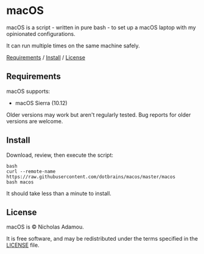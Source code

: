 macOS
======

macOS is a script - written in pure bash - to set up a macOS laptop with my opinionated configurations.

It can run multiple times on the same machine safely.

[Requirements](https://github.com/dotbrains/macos#requirements) / [Install](https://github.com/dotbrains/macos#install) / [License](https://github.com/dotbrains/macos#license)

Requirements
------------

macOS supports:

* macOS Sierra (10.12)

Older versions may work but aren't regularly tested. Bug reports for older
versions are welcome.

Install
-------

Download, review, then execute the script:

```
bash
curl --remote-name https://raw.githubusercontent.com/dotbrains/macos/master/macos
bash macos
```

It should take less than a minute to install.

License
-------

macOS is © Nicholas Adamou.

It is free software, and may be redistributed under the terms specified in the [LICENSE] file.

[LICENSE]: LICENSE
